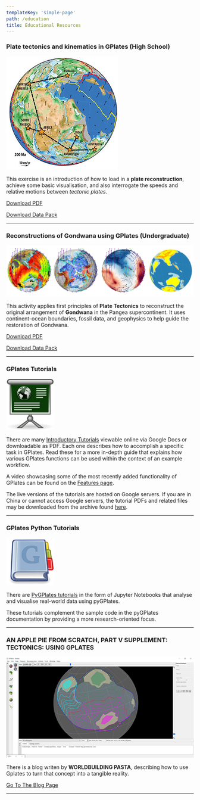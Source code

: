 ```yaml
---
templateKey: 'simple-page'
path: /education
title: Educational Resources
---
```


### Plate tectonics and kinematics in GPlates (High School)

![STW_Geosciences_GPlates](./img/STW_Geosciences_GPlates.jpg)

This exercise is an introduction of how to load in a **plate reconstruction**, achieve some basic visualisation, and also interrogate the speeds and relative motions between *tectonic plates*.

[Download PDF](https://www.earthbyte.org/webdav/ftp/earthbyte/Teaching/GPlates_Kinematics/GPlates_Kinematics.pdf)

[Download Data Pack](https://www.earthbyte.org/webdav/ftp/earthbyte/Teaching/GPlates_Kinematics/)

---

### Reconstructions of Gondwana using GPlates (Undergraduate)

![GEOS1003 GPlatesPrac](./img/GEOS1003-GPlatesPrac_Web.png)

This activity applies first principles of **Plate Tectonics** to reconstruct the original arrangement of **Gondwana** in the Pangea supercontinent. It uses continent-ocean boundaries, fossil data, and geophysics to help guide the restoration of Gondwana. 

[Download PDF](https://www.earthbyte.org/webdav/ftp/earthbyte/Teaching/GPlates_Gondwana/GPlates_Gondwana.pdf)

[Download Data Pack](https://www.earthbyte.org/webdav/ftp/earthbyte/Teaching/GPlates_Gondwana/GPlates_Gondwana_DataPack/)

---

### GPlates Tutorials

![GPlates tutorial](./img/GPlates-Tutorial.png)

	
There are many [Introductory Tutorials](https://sites.google.com/site/gplatestutorials/) viewable online via Google Docs or downloadable as PDF. Each one describes how to accomplish a specific task in GPlates. Read these for a more in-depth guide that explains how various GPlates functions can be used within the context of an example workflow.

A video showcasing some of the most recently added functionality of GPlates can be found on the [Features page](/features/).

The live versions of the tutorials are hosted on Google servers. If you are in China or cannot access Google servers, the tutorial PDFs and related files may be downloaded from the archive found [here](https://www.earthbyte.org/webdav/ftp/earthbyte/GPlates/TutorialData_GPlates2.2.zip).

---

### GPlates Python Tutorials

![GPlates Manual](./img/GPlates-Manual.png)

There are [PyGPlates tutorials](https://github.com/GPlates/pygplates-tutorials) in the form of Jupyter Notebooks that analyse and visualise real-world data using pyGPlates.

These tutorials complement the sample code in the pyGPlates documentation by providing a more research-oriented focus.

---

### AN APPLE PIE FROM SCRATCH, PART V SUPPLEMENT: TECTONICS: USING GPLATES

![GPlates Screenshot](./img/gplates-apple-pie.png)

There is a blog writen by **WORLDBUILDING PASTA**, describing how to use Gplates to turn that concept into a tangible reality. 

[Go To The Blog Page](https://worldbuildingpasta.blogspot.com/2020/06/an-apple-pie-from-scratch-part-v.html)

---
